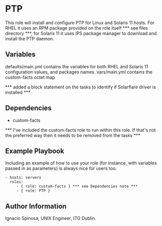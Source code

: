 PTP
=========

This role will install and configure PTP for Linux and Solaris 11 hosts. For RHEL it uses an RPM package provided on the role itself *** see files directory ***, for Solaris 11 it uses IPS package manager to download and install the PTP daemon.


Variables
--------------

defaults/main.yml contains the variables for both RHEL and Solaris 11 configuration values, and packages names.
vars/main.yml contains the custom-facts octet map

***  added a block statement on the tasks to identify if Solarflare driver is installed  ***

Dependencies
------------

- custom-facts

*** I've included the custom-facts role to run within this role. If that's not the preferred way then it needs to be removed from the tasks ***

Example Playbook
----------------

Including an example of how to use your role (for instance, with variables passed in as parameters) is always nice for users too:

    - hosts: servers
      roles:
         - { role: custom-facts } *** see Dependencies note ***
         - { role: PTP }


Author Information
------------------

Ignacio Spinosa, UNIX Engineer, ITG Dublin.
